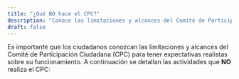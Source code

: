 ```yaml
---
title: "¿Qué NO hace el CPC?"
description: "Conoce las limitaciones y alcances del Comité de Participación Ciudadana"
draft: false
---
```




Es importante que los ciudadanos conozcan las limitaciones y alcances del Comité de Participación Ciudadana (CPC) para tener expectativas realistas sobre su funcionamiento. A continuación se detallan las actividades que **NO** realiza el CPC:

